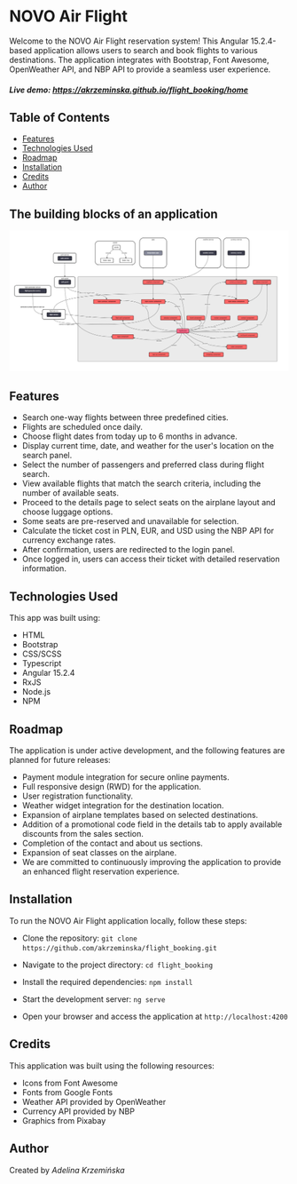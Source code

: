 # NOVO Air Flight
Welcome to the NOVO Air Flight reservation system! This Angular 15.2.4-based application allows users to search and book flights to various destinations. The application integrates with Bootstrap, Font Awesome, OpenWeather API, and NBP API to provide a seamless user experience.

##### Live demo: https://akrzeminska.github.io/flight_booking/home

## Table of Contents
* [Features](#features)
* [Technologies Used](#technologies-used)
* [Roadmap](#roadmap)
* [Installation](#installation)
* [Credits](#credits)
* [Author](#author)

## The building blocks of an application
![Web version](./doc/img/app_arch.jpg)
## Features
* Search one-way flights between three predefined cities.
* Flights are scheduled once daily.
* Choose flight dates from today up to 6 months in advance.
* Display current time, date, and weather for the user's location on the search panel.
* Select the number of passengers and preferred class during flight search.
* View available flights that match the search criteria, including the number of available seats.
* Proceed to the details page to select seats on the airplane layout and choose luggage options.
* Some seats are pre-reserved and unavailable for selection.
* Calculate the ticket cost in PLN, EUR, and USD using the NBP API for currency exchange rates.
* After confirmation, users are redirected to the login panel.
* Once logged in, users can access their ticket with detailed reservation information.

## Technologies Used
This app was built using:

* HTML
* Bootstrap
* CSS/SCSS
* Typescript
* Angular 15.2.4
* RxJS
* Node.js
* NPM


## Roadmap
The application is under active development, and the following features are planned for future releases:

* Payment module integration for secure online payments.
* Full responsive design (RWD) for the application.
* User registration functionality.
* Weather widget integration for the destination location.
* Expansion of airplane templates based on selected destinations.
* Addition of a promotional code field in the details tab to apply available discounts from the sales section.
* Completion of the contact and about us sections.
* Expansion of seat classes on the airplane.
* We are committed to continuously improving the application to provide an enhanced flight reservation experience.

## Installation
To run the NOVO Air Flight application locally, follow these steps:

- Clone the repository: ```git clone https://github.com/akrzeminska/flight_booking.git```

- Navigate to the project directory: ```cd flight_booking```

- Install the required dependencies: ```npm install```

- Start the development server: ```ng serve```

- Open your browser and access the application at ```http://localhost:4200```

## Credits
This application was built using the following resources:

- Icons from Font Awesome
- Fonts from Google Fonts
- Weather API provided by OpenWeather
- Currency API provided by NBP
- Graphics from Pixabay
## Author
Created by _Adelina Krzemińska_
